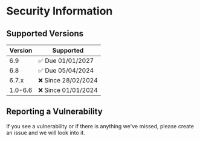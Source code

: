 # Security Information

## Supported Versions

| Version | Supported          |
| ------- | ------------------ |
| 6.9   |✅ Due 01/01/2027 |
| 6.8   |✅ Due 05/04/2024 |
| 6.7.x   | :x: Since 28/02/2024 |
| 1.0-6.6 | :x: Since 01/01/2024 |

## Reporting a Vulnerability

If you see a vulnerability or if there is anything we've missed, please create an issue and we will look into it.

